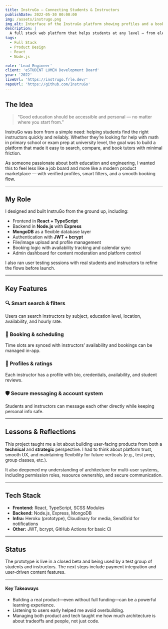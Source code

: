 ```yaml
---
title: InstruGo – Connecting Students & Instructors
publishDate: 2022-05-30 00:00:00
img: /assets/instrugo.png
img_alt: Interface of the InstruGo platform showing profiles and a booking flow
description: |
  A full stack web platform that helps students at any level — from elementary to university — find, contact, and book private instructors.
tags:
  - Full Stack
  - Product Design
  - React
  - Node.js

role: 'Lead Engineer'
client: 'eSTUDENT LUMEN Development Board'
year: '2022'
liveUrl: 'https://instrugo.frle.dev/'
repoUrl: 'https://github.com/InstruGo'
---
```


## The Idea

> “Good education should be accessible and personal — no matter where you start from.”

InstruGo was born from a simple need: helping students find the right instructors quickly and reliably. Whether they’re looking for help with math in primary school or exam prep at university level, the goal was to build a platform that made it easy to search, compare, and book tutors with minimal friction.

As someone passionate about both education and engineering, I wanted this to feel less like a job board and more like a modern product marketplace — with verified profiles, smart filters, and a smooth booking flow.

---

## My Role

I designed and built InstruGo from the ground up, including:

- Frontend in **React + TypeScript**
- Backend in **Node.js** with **Express**
- **MongoDB** as a flexible database layer
- Authentication with **JWT + bcrypt**
- File/image upload and profile management
- Booking logic with availability tracking and calendar sync
- Admin dashboard for content moderation and platform control

I also ran user testing sessions with real students and instructors to refine the flows before launch.

---

## Key Features

### 🔍 Smart search & filters

Users can search instructors by subject, education level, location, availability, and hourly rate.

### 📅 Booking & scheduling

Time slots are synced with instructors’ availability and bookings can be managed in-app.

### 🧾 Profiles & ratings

Each instructor has a profile with bio, credentials, availability, and student reviews.

### 🛡️ Secure messaging & account system

Students and instructors can message each other directly while keeping personal info safe.

---

## Lessons & Reflections

This project taught me a lot about building user-facing products from both a **technical** and **strategic** perspective. I had to think about platform trust, smooth UX, and maintaining flexibility for future verticals (e.g., test prep, group classes, etc.).

It also deepened my understanding of architecture for multi-user systems, including permission roles, resource ownership, and secure communication.

---

## Tech Stack

- **Frontend:** React, TypeScript, SCSS Modules
- **Backend:** Node.js, Express, MongoDB
- **Infra:** Heroku (prototype), Cloudinary for media, SendGrid for notifications
- **Other:** JWT, bcrypt, GitHub Actions for basic CI

---

## Status

The prototype is live in a closed beta and being used by a test group of students and instructors. The next steps include payment integration and user-driven content features.

---

#### Key Takeaways

- Building a real product—even without full funding—can be a powerful learning experience.
- Listening to users early helped me avoid overbuilding.
- Managing both product and tech taught me how much architecture is about tradeoffs and people, not just code.
